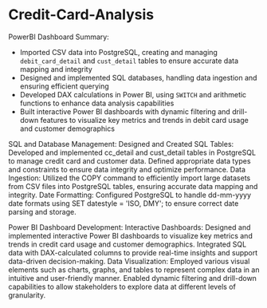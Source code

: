 # Credit-Card-Analysis

PowerBI Dashboard
Summary:
- Imported CSV data into PostgreSQL, creating and managing `debit_card_detail` and `cust_detail` tables to ensure accurate data mapping and integrity
- Designed and implemented SQL databases, handling data ingestion and ensuring efficient querying
- Developed DAX calculations in Power BI, using `SWITCH` and arithmetic functions to enhance data analysis capabilities
- Built interactive Power BI dashboards with dynamic filtering and drill-down features to visualize key metrics and trends in debit card usage and customer demographics

SQL and Database Management:
Designed and Created SQL Tables:
Developed and implemented cc_detail and cust_detail tables in PostgreSQL to manage credit card and customer data.
Defined appropriate data types and constraints to ensure data integrity and optimize performance.
Data Ingestion:
Utilized the COPY command to efficiently import large datasets from CSV files into PostgreSQL tables, ensuring accurate data mapping and integrity.
Date Formatting:
Configured PostgreSQL to handle dd-mm-yyyy date formats using SET datestyle = 'ISO, DMY'; to ensure correct date parsing and storage.

Power BI Dashboard Development:
Interactive Dashboards:
Designed and implemented interactive Power BI dashboards to visualize key metrics and trends in credit card usage and customer demographics.
Integrated SQL data with DAX-calculated columns to provide real-time insights and support data-driven decision-making.
Data Visualization:
Employed various visual elements such as charts, graphs, and tables to represent complex data in an intuitive and user-friendly manner.
Enabled dynamic filtering and drill-down capabilities to allow stakeholders to explore data at different levels of granularity.
